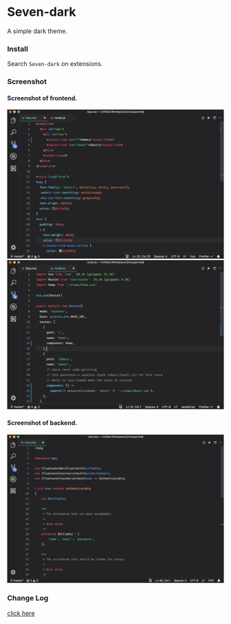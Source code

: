 # Seven-dark
A simple dark theme.

### Install
Search `Seven-dark` on extensions.

### Screenshot
#### Screenshot of frontend.
![Theme Frontend Screenshot](https://raw.githubusercontent.com/lianginet/Seven-dark/master/imgs/frontend.png)
![Theme Frontend Screenshot](https://raw.githubusercontent.com/lianginet/Seven-dark/master/imgs/frontend2.png)

#### Screenshot of backend.
![Theme Backend Screenshot](https://raw.githubusercontent.com/lianginet/Seven-dark/master/imgs/backend.png)

### Change Log
[click here](https://github.com/lianginet/Seven-dark/blob/master/changelog.md)